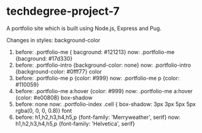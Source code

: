 # techdegree-project-7


A portfolio site which is built using Node.js, Express and Pug.

Changes in styles:
background-color
1.  before: .portfolio-me { bacground: #121213}
	 now: .portfolio-me {bacground: #17d330}
2. before: .portfolio-intro {background-color: none}
	now: .portfolio-intro {background-color: #0fff77}
color
3. before: .portfolio-me p {color: #999}
	now: .portfolio-me p {color: #110059}
4. before: .portfolio-me a:hover {color: #999}
	now: .portfolio-me a:hover {color: #e00808}
box-shadow
5. before: none
	now: .portfolio-index .cell { box-shadow: 3px 3px 5px 5px rgba(0, 0, 0, 0.8)}
font
6. before: h1,h2,h3,h4,h5,p {font-family: 'Merryweather', serif}
	now: h1,h2,h3,h4,h5,p {font-family: 'Helvetica', serif}